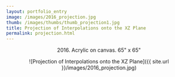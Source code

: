 ```yaml
---
layout: portfolio_entry
image: /images/2016_projection.jpg
thumb: /images/thumbs/thumb_projection1.jpg
title: Projection of Interpolations onto the XZ Plane
permalink: projection.html
---
```

<!--description-->
<div style="text-align:center" markdown="1">

2016\. Acrylic on canvas. 65" x 65"  

![Projection of Interpolations onto the XZ Plane]({{ site.url }}/images/2016_projection.jpg)



</div>